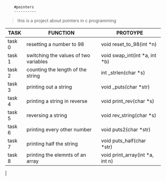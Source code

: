 		#pointers
		----------

>this is a project about pointers in c programming

| TASK | FUNCTION | PROTOYPE |
| ----- | -------- | ------- |
| task 0 | resetting a number to 98 | void reset_to_98(int *n) |
| task 1 | switching the values of two variables | void swap_int(int *a, int *b) |
| task 2 | counting the length of the string | int _strlen(char *s) |
| task 3 | printing out a string | void _puts(char *str) |
| task 4 | printing a string in reverse | void print_rev(char *s) |
| task 5 | reversing a string | void rev_string(char *s) |
| task 6 | printing every other number | void puts2(char *str) |
| task 7 | printing half the string | void puts_half(char *str) |
| task 8 | printing the elemnts of an array | void print_array(int *a, int n) |
| 